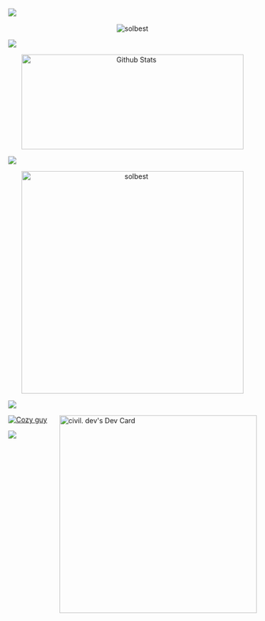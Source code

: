 ### <img src="https://readme-typing-svg.herokuapp.com?lines=Hello,+This+is+Software+Engineer;Python+Golang+Rust+Developer;Always+learning+new+things&center=true&width=500&height=50">

<p align="center"><img src="./assets/coding.gif" alt="solbest" /></p>
<img src="https://user-images.githubusercontent.com/73097560/115834477-dbab4500-a447-11eb-908a-139a6edaec5c.gif"></a>
<p align="center"><img alt="Github Stats" src="https://github-readme-stats.vercel.app/api?username=solbest&show_icons=true&count_private=true&theme=algolia" height="192px" width="450"/></a></p>
<img src="https://user-images.githubusercontent.com/73097560/115834477-dbab4500-a447-11eb-908a-139a6edaec5c.gif"></a>
<p align="center"><img src="https://github-readme-stats.vercel.app/api/top-langs?username=solbest&langs_count=10&show_icons=true&locale=en&layout=compact&theme=algolia" alt="solbest" width="450" /></p>

<img src="https://user-images.githubusercontent.com/73097560/115834477-dbab4500-a447-11eb-908a-139a6edaec5c.gif"></a>

<a href="https://app.daily.dev"><img align="right"  src="https://api.daily.dev/devcards/a15328ff06e64c568c0c39d6d5e24048.png?r=6gs" height="400" alt="civil. dev's Dev Card"/></a></a>

<a href="https://github.com/ryo-ma/github-profile-trophy"><img src="https://github-profile-trophy.vercel.app/?username=solbest&layout=compact&theme=algolia&column=4" alt="Cozy guy" /></a>

<img src="https://user-images.githubusercontent.com/73097560/115834477-dbab4500-a447-11eb-908a-139a6edaec5c.gif"></a>
